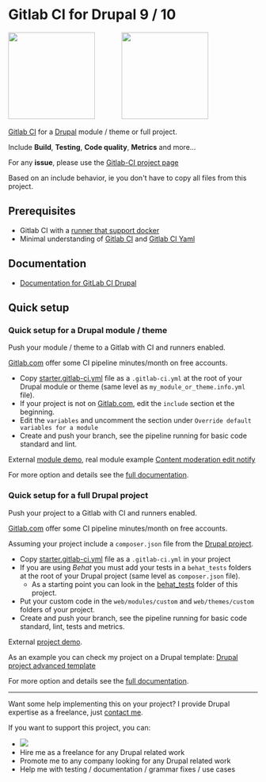 # Gitlab CI for Drupal 9 / 10

<img src="https://www.drupal.org/files/druplicon-small.png" width="175" style="margin-right:10%;">
<img src="https://about.gitlab.com/images/ci/gitlab-ci-cd-logo_2x.png" width="175">

[Gitlab CI](https://docs.gitlab.com/ee/ci/README.html) for a
[Drupal](https://www.drupal.org) module / theme or full project.

Include **Build**, **Testing**, **Code quality**, **Metrics** and more...

For any **issue**, please use the [Gitlab-CI project page](https://gitlab.com/mog33/gitlab-ci-drupal/-/issues)

Based on an include behavior, ie you don't have to copy all files from this project.

## Prerequisites

- Gitlab CI with a [runner that support docker](https://docs.gitlab.com/runner/)
- Minimal understanding of [Gitlab CI](https://about.gitlab.com/stages-devops-lifecycle/continuous-integration/)
and [Gitlab CI Yaml](https://docs.gitlab.com/ee/ci/yaml)

## Documentation

- [Documentation for GitLab CI Drupal](https://mog33.gitlab.io/gitlab-ci-drupal)

## Quick setup

### Quick setup for a Drupal module / theme

Push your module / theme to a Gitlab with CI and runners enabled.

[Gitlab.com](https://gitlab.com) offer some CI pipeline minutes/month on free accounts.

- Copy [starter.gitlab-ci.yml](https://gitlab.com/mog33/gitlab-ci-drupal/-/raw/4.x-dev/starter.gitlab-ci.yml)
file as a `.gitlab-ci.yml` at the root of your Drupal module or theme
(same level as `my_module_or_theme.info.yml` file).
- If your project is not on [Gitlab.com](https://gitlab.com), edit the `include` section et the beginning.
- Edit the `variables` and uncomment the section under `Override default variables for a module`
- Create and push your branch, see the pipeline running for basic code standard and lint.

External [module demo](https://gitlab.com/gitlab-ci-drupal/demo-gitlab-ci-drupal-module), real module example [Content moderation edit notify](https://gitlab.com/mog33/content_moderation_edit_notify)

For more option and details see the [full documentation](https://mog33.gitlab.io/gitlab-ci-drupal).

### Quick setup for a full Drupal project

Push your project to a Gitlab with CI and runners enabled.

[Gitlab.com](https://gitlab.com) offer some CI pipeline minutes/month on free accounts.

Assuming your project include a `composer.json` file from the
[Drupal project](https://www.drupal.org/docs/develop/using-composer/using-composer-to-install-drupal-and-manage-dependencies).

- Copy [starter.gitlab-ci.yml](https://gitlab.com/mog33/gitlab-ci-drupal/-/raw/4.x-dev/starter.gitlab-ci.yml) file as a `.gitlab-ci.yml` in your project
- If you are using _Behat_ you must add your tests in a `behat_tests` folders at the root of your Drupal project (same level as `composer.json` file).
  - As a starting point you can look in the [behat_tests](./behat_tests) folder of this project.
- Put your custom code in the `web/modules/custom` and `web/themes/custom` folders of your project.
- Create and push your branch, see the pipeline running for basic code standard, lint, tests and metrics.

External [project demo](https://gitlab.com/gitlab-ci-drupal/demo-gitlab-ci-drupal-project).

As an example you can check my project on a Drupal template:
[Drupal project advanced template](https://gitlab.com/mog33/drupal-composer-advanced-template)

For more option and details see the [full documentation](https://mog33.gitlab.io/gitlab-ci-drupal).

----

Want some help implementing this on your project? I provide Drupal expertise
as a freelance, just [contact me](https://developpeur-drupal.com/en).

If you want to support this project, you can:

- [<img src="https://www.drupal.org/files/images/buy_me_a_coffee.png">](https://bit.ly/34jPKcE)
- Hire me as a freelance for any Drupal related work
- Promote me to any company looking for any Drupal related work
- Help me with testing / documentation / grammar fixes / use cases
